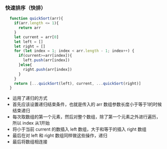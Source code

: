 ### 快速排序（快排）

```js
  function quickSort(arr){
    if(arr.length <= 1){
      return arr
    }
    let current = arr[0]
    let left = []
    let right = []
    for (let index = 1; index < arr.length - 1; index++) {
      if(current>=arr[index]){
        left.push(arr[index])
      }else{
        right.push(arr[index])
      }
    }
    return [...quickSort(left), current, ...quickSort(right)]
  }
```

* 运用了递归的方式
* 首先应该设置递归结束条件，也就是传入的 arr 数组参数长度小于等于1的时候结束递归
* 每次取数组的第一个元素，然后对整个数组，除了第一个元素之外进行遍历，所以 index 从1开始
* 将小于当前 current 的数插入 left 数组，大于和等于的插入 right 数组
* 最后在对 left 和 right 数组同样做这些操作，递归
* 最后将数组相连接